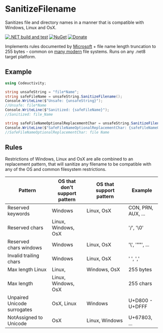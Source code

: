 # SanitizeFilename

Sanitizes file and directory names in a manner that is compatible with Windows, Linux and OsX.

[![.NET build and test](https://github.com/Codeuctivity/SanitizeFilename/actions/workflows/dotnet.yml/badge.svg)](https://github.com/Codeuctivity/SanitizeFilename/actions/workflows/dotnet.yml) [![NuGet](https://img.shields.io/nuget/v/Codeuctivity.SanitizeFilename.svg)](https://www.nuget.org/packages/Codeuctivity.SanitizeFilename/) [![Donate](https://img.shields.io/static/v1?label=Paypal&message=Donate&color=informational)](https://www.paypal.com/donate?hosted_button_id=7M7UFMMRTS7UE)

Implements rules documented by [Microsoft](https://docs.microsoft.com/en-us/windows/win32/fileio/naming-a-file#naming-conventions) + file name length truncation to 255 bytes - common on [many modern](https://en.wikipedia.org/wiki/Comparison_of_file_systems) file systems. Runs on any .net8 target platform.

## Example

```csharp
using Codeuctivity;

string unsafeString = "file*Name";
string safeFileName = unsafeString.SanitizeFilename();
Console.WriteLine($"Unsafe: {unsafeString}");
//Unsafe: file*Name
Console.WriteLine($"Sanitized: {safeFileName}");
//Sanitized: file_Name

string safeFileNameOptionalReplacementChar = unsafeString.SanitizeFilename(' ');
Console.WriteLine($"SafeFileNameOptionalReplacementChar: {safeFileNameOptionalReplacementChar}");
//SafeFileNameOptionalReplacementChar: file Name
```

## Rules

Restrictions of Windows, Linux and OsX are alle combined to an replacement pattern, that will sanitize any filename to be compatible with any of the OS and common filesystem restrictions.

| Pattern                          | OS that don't support pattern | OS that support pattern | Example            |
| -------------------------------- | ----------------------------- | ----------------------- | ------------------ |
| Reserved keywords                | Windows                       | Linux, OsX              | CON, PRN, AUX, ... |
| Reserved chars                   | Linux, Windows, OsX           |                         | '/', '\0'          |
| Reserved chars windows           | Windows                       | Linux, OsX              | '\\\', '""', ...   |
| Invalid trailing chars           | Windows                       | Linux, OsX              | ' ', ','           |
| Max length Linux                 | Linux,                        | Windows, OsX            | 255 bytes          |
| Max length                       | Linux, Windows, OsX           |                         | 255 chars          |
| Unpaired Unicode surrogates      | OsX, Linux                    | Windows                 | U+D800 - U+DFFF    |
| NotAssigned to Unicode           | OsX                           | Linux, Windows          | U+67803, ...       |
